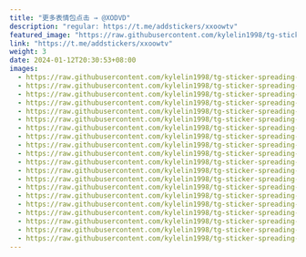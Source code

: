 ```yaml
---
title: "更多表情包点击 → @XODVD"
description: "regular: https://t.me/addstickers/xxoowtv"
featured_image: "https://raw.githubusercontent.com/kylelin1998/tg-sticker-spreading-worldwide-images/main/img/6185789c-ad21-435e-96ec-08fcabd12a95.jpg"
link: "https://t.me/addstickers/xxoowtv"
weight: 3
date: 2024-01-12T20:30:53+08:00
images:
  - https://raw.githubusercontent.com/kylelin1998/tg-sticker-spreading-worldwide-images/main/img/6185789c-ad21-435e-96ec-08fcabd12a95.jpg
  - https://raw.githubusercontent.com/kylelin1998/tg-sticker-spreading-worldwide-images/main/img/2d322638-e521-40e2-b6cb-35ca4f454a30.jpg
  - https://raw.githubusercontent.com/kylelin1998/tg-sticker-spreading-worldwide-images/main/img/01cd4425-ec37-4a13-8f43-c24727e81c34.jpg
  - https://raw.githubusercontent.com/kylelin1998/tg-sticker-spreading-worldwide-images/main/img/4c022219-6377-43e8-ad66-e4a2cc2981bb.jpg
  - https://raw.githubusercontent.com/kylelin1998/tg-sticker-spreading-worldwide-images/main/img/47d67582-1e97-4992-aab4-437fe51427b2.jpg
  - https://raw.githubusercontent.com/kylelin1998/tg-sticker-spreading-worldwide-images/main/img/596a1d08-1b61-433f-8142-766403844f37.jpg
  - https://raw.githubusercontent.com/kylelin1998/tg-sticker-spreading-worldwide-images/main/img/921970a7-1878-4d0f-a81d-342541c88605.jpg
  - https://raw.githubusercontent.com/kylelin1998/tg-sticker-spreading-worldwide-images/main/img/b5a77bd5-6111-416d-b052-19a94eb8b61f.jpg
  - https://raw.githubusercontent.com/kylelin1998/tg-sticker-spreading-worldwide-images/main/img/1e553a84-b3b9-4b00-85d6-a5f080f1db42.jpg
  - https://raw.githubusercontent.com/kylelin1998/tg-sticker-spreading-worldwide-images/main/img/7675ef33-d678-4ca2-b828-3cb61e835e22.jpg
  - https://raw.githubusercontent.com/kylelin1998/tg-sticker-spreading-worldwide-images/main/img/7660bdb7-913e-4368-8261-8cec327f6ad4.jpg
  - https://raw.githubusercontent.com/kylelin1998/tg-sticker-spreading-worldwide-images/main/img/045a374c-9269-4b7c-ba85-2f3c7254b4a9.jpg
  - https://raw.githubusercontent.com/kylelin1998/tg-sticker-spreading-worldwide-images/main/img/1bf37cd3-1e13-41b7-a16b-dbb25f9542d0.jpg
  - https://raw.githubusercontent.com/kylelin1998/tg-sticker-spreading-worldwide-images/main/img/8deeee2a-f1ec-4635-8f7f-18cea0a57132.jpg
  - https://raw.githubusercontent.com/kylelin1998/tg-sticker-spreading-worldwide-images/main/img/529a39c5-0be5-4f4a-b130-02669aed0c8f.jpg
  - https://raw.githubusercontent.com/kylelin1998/tg-sticker-spreading-worldwide-images/main/img/9361ae32-b0df-4353-b5b2-e2d96ea78d9e.jpg
  - https://raw.githubusercontent.com/kylelin1998/tg-sticker-spreading-worldwide-images/main/img/394eaf2b-70b8-4210-a74c-14005f9eef61.jpg
  - https://raw.githubusercontent.com/kylelin1998/tg-sticker-spreading-worldwide-images/main/img/c9a9a423-9c55-4bf9-9c70-c0be2d1f3ee8.jpg
  - https://raw.githubusercontent.com/kylelin1998/tg-sticker-spreading-worldwide-images/main/img/cf572c13-b058-407d-b04e-69aadbae0a55.jpg
  - https://raw.githubusercontent.com/kylelin1998/tg-sticker-spreading-worldwide-images/main/img/6397eafe-d639-4a13-8e47-2ca6a248e704.jpg
---
```

